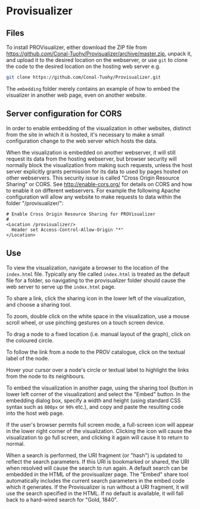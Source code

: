 # Provisualizer

## Files

To install PROVisualizer, either download the ZIP file from  https://github.com/Conal-Tuohy/Provisualizer/archive/master.zip, unpack it, and upload it to the desired location on the webserver, or use `git` to clone the code to the desired location on the hosting web server e.g. 

```bash
git clone https://github.com/Conal-Tuohy/Provisualizer.git
```
The `embedding` folder merely contains an example of how to embed the visualizer in another web page, even on another website. 

## Server configuration for CORS

In order to enable embedding of the visualization in other websites, distinct from the site in which it is hosted, it's necessary to make a small configuration change to the web server which hosts the data.

When the visualization is embedded on another webserver, it will still request its data from the hosting webserver, but browser security will normally block the visualization from making such requests, unless the host server explicitly grants permission for its data to used by pages hosted on other webservers. This security issue is called "Cross Origin Resource Sharing" or CORS. See http://enable-cors.org/ for details on CORS and how to enable it on different webservers. For example the following Apache configuration will allow any website to make requests to data within the folder "/provisualizer/":
```
# Enable Cross Origin Resource Sharing for PROVisualizer
#
<Location /provisualizer/>
  Header set Access-Control-Allow-Origin "*"
</Location>
```

## Use
To view the visualization, navigate a browser to the location of the `index.html` file. Typically any file called `index.html` is treated as the default file for a folder, so navigating to the provisualizer folder should cause the web server to serve up the `index.html` page.

To share a link, click the sharing icon in the lower left of the visualization, and choose a sharing tool.

To zoom, double click on the white space in the visualization, use a mouse scroll wheel, or use pinching gestures on a touch screen device.

To drag a node to a fixed location (i.e. manual layout of the graph), click on the coloured circle.

To follow the link from a node to the PROV catalogue, click on the textual label of the node.

Hover your cursor over a node's circle or textual label to highlight the links from the node to its neighbours.

To embed the visualization in another page, using the sharing tool (button in lower left corner of the visualization) and select the "Embed" button. In the embedding dialog box, specify a width and height (using standard CSS syntax such as `800px` or `90%` etc.), and copy and paste the resulting code into the host web page.

If the user's browser permits full screen mode, a full-screen icon will appear in the lower right corner of the visualization. Clicking the icon will cause the visualization to go full screen, and clicking it again will cause it to return to normal.

When a search is performed, the URI fragment (or "hash") is updated to reflect the search parameters. If this URI is bookmarked or shared, the URI when resolved will cause the search to run again. A default search can be embedded in the HTML of the provisualizer page. The "Embed" share tool automatically includes the current search parameters in the embed code which it generates. If the Provisualizer is run without a URI fragment, it will use the search specified in the HTML. If no default is available, it will fall back to a hard-wired search for "Gold, 1840".
